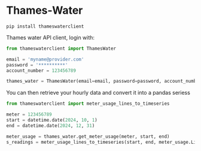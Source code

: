 # Thames-Water

`pip install thameswaterclient`

Thames water API client, login with:

```python
from thameswaterclient import ThamesWater

email = 'myname@provider.com'
password = '**********'
account_number = 123456789

thames_water = ThamesWater(email=email, password=password, account_number=account_number)
```

You can then retrieve your hourly data and convert it into a pandas seriess

```python
from thameswaterclient import meter_usage_lines_to_timeseries

meter = 123456789
start = datetime.date(2024, 10, 1)
end = datetime.date(2024, 12, 31)

meter_usage = thames_water.get_meter_usage(meter, start, end)
s_readings = meter_usage_lines_to_timeseries(start, end, meter_usage.Lines)
```
